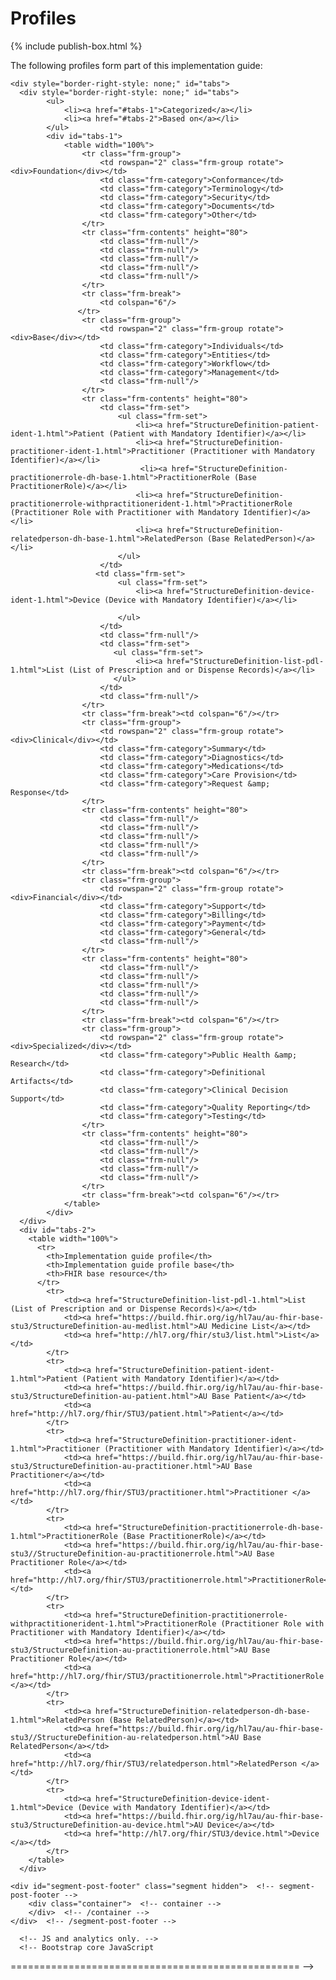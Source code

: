 <html>
  <div id="segment-content" class="segment"> 
  <div class="container">
  <div class="row">
  <div class="inner-wrapper">

<div class="col-12">

<h1>Profiles</h1>
{% include publish-box.html %}
<p>The following profiles form part of this implementation guide:</p>

    <div style="border-right-style: none;" id="tabs">
      <div style="border-right-style: none;" id="tabs">
            <ul>
                <li><a href="#tabs-1">Categorized</a></li>
                <li><a href="#tabs-2">Based on</a></li>
            </ul>
            <div id="tabs-1">
                <table width="100%">
                    <tr class="frm-group">
                        <td rowspan="2" class="frm-group rotate"><div>Foundation</div></td>
                        <td class="frm-category">Conformance</td>
                        <td class="frm-category">Terminology</td>
                        <td class="frm-category">Security</td>
                        <td class="frm-category">Documents</td>
                        <td class="frm-category">Other</td>
                    </tr> 
                    <tr class="frm-contents" height="80">
                        <td class="frm-null"/>
                        <td class="frm-null"/>
                        <td class="frm-null"/>
                        <td class="frm-null"/>
                        <td class="frm-null"/>
                    </tr>
                    <tr class="frm-break">
                        <td colspan="6"/>
                   </tr>
                    <tr class="frm-group">
                        <td rowspan="2" class="frm-group rotate"><div>Base</div></td>
                        <td class="frm-category">Individuals</td>
                        <td class="frm-category">Entities</td>
                        <td class="frm-category">Workflow</td>
                        <td class="frm-category">Management</td>
                        <td class="frm-null"/>
                    </tr> 
                    <tr class="frm-contents" height="80">
                        <td class="frm-set">
                            <ul class="frm-set">
                                <li><a href="StructureDefinition-patient-ident-1.html">Patient (Patient with Mandatory Identifier)</a></li>
                                <li><a href="StructureDefinition-practitioner-ident-1.html">Practitioner (Practitioner with Mandatory Identifier)</a></li>
                                 <li><a href="StructureDefinition-practitionerrole-dh-base-1.html">PractitionerRole (Base PractitionerRole)</a></li>
                                <li><a href="StructureDefinition-practitionerrole-withpractitionerident-1.html">PractitionerRole (Practitioner Role with Practitioner with Mandatory Identifier)</a></li>
                                <li><a href="StructureDefinition-relatedperson-dh-base-1.html">RelatedPerson (Base RelatedPerson)</a></li>
                            </ul>
                        </td>
                       <td class="frm-set">
                            <ul class="frm-set">
                                <li><a href="StructureDefinition-device-ident-1.html">Device (Device with Mandatory Identifier)</a></li>

                            </ul>
                        </td>
                        <td class="frm-null"/>
                        <td class="frm-set">
                           <ul class="frm-set">
                                <li><a href="StructureDefinition-list-pdl-1.html">List (List of Prescription and or Dispense Records)</a></li>
                           </ul>
                        </td>
                        <td class="frm-null"/>
                    </tr> 
                    <tr class="frm-break"><td colspan="6"/></tr>
                    <tr class="frm-group">
                        <td rowspan="2" class="frm-group rotate"><div>Clinical</div></td>
                        <td class="frm-category">Summary</td>
                        <td class="frm-category">Diagnostics</td>
                        <td class="frm-category">Medications</td>
                        <td class="frm-category">Care Provision</td>
                        <td class="frm-category">Request &amp; Response</td>
                    </tr> 
                    <tr class="frm-contents" height="80">
                        <td class="frm-null"/>
                        <td class="frm-null"/>
                        <td class="frm-null"/>
                        <td class="frm-null"/>
                        <td class="frm-null"/>
                    </tr> 
                    <tr class="frm-break"><td colspan="6"/></tr>
                    <tr class="frm-group">
                        <td rowspan="2" class="frm-group rotate"><div>Financial</div></td>
                        <td class="frm-category">Support</td>
                        <td class="frm-category">Billing</td>
                        <td class="frm-category">Payment</td>
                        <td class="frm-category">General</td>
                        <td class="frm-null"/>
                    </tr> 
                    <tr class="frm-contents" height="80">
                        <td class="frm-null"/>
                        <td class="frm-null"/>
                        <td class="frm-null"/>
                        <td class="frm-null"/>
                        <td class="frm-null"/>
                    </tr> 
                    <tr class="frm-break"><td colspan="6"/></tr>
                    <tr class="frm-group">
                        <td rowspan="2" class="frm-group rotate"><div>Specialized</div></td>
                        <td class="frm-category">Public Health &amp; Research</td>
                        <td class="frm-category">Definitional Artifacts</td>
                        <td class="frm-category">Clinical Decision Support</td>
                        <td class="frm-category">Quality Reporting</td>
                        <td class="frm-category">Testing</td>
                    </tr> 
                    <tr class="frm-contents" height="80">
                        <td class="frm-null"/>
                        <td class="frm-null"/>
                        <td class="frm-null"/>
                        <td class="frm-null"/>
                        <td class="frm-null"/>
                    </tr> 
                    <tr class="frm-break"><td colspan="6"/></tr>
                </table>
            </div>
      </div>
      <div id="tabs-2">
        <table width="100%">
          <tr>
            <th>Implementation guide profile</th>
            <th>Implementation guide profile base</th>
            <th>FHIR base resource</th>
          </tr>
            <tr>
                <td><a href="StructureDefinition-list-pdl-1.html">List (List of Prescription and or Dispense Records)</a></td>
                <td><a href="https://build.fhir.org/ig/hl7au/au-fhir-base-stu3/StructureDefinition-au-medlist.html">AU Medicine List</a></td>
                <td><a href="http://hl7.org/fhir/stu3/list.html">List</a></td>
            </tr>
            <tr>
                <td><a href="StructureDefinition-patient-ident-1.html">Patient (Patient with Mandatory Identifier)</a></td>
                <td><a href="https://build.fhir.org/ig/hl7au/au-fhir-base-stu3/StructureDefinition-au-patient.html">AU Base Patient</a></td>
                <td><a href="http://hl7.org/fhir/STU3/patient.html">Patient</a></td>
            </tr>
            <tr>
                <td><a href="StructureDefinition-practitioner-ident-1.html">Practitioner (Practitioner with Mandatory Identifier)</a></td>
                <td><a href="https://build.fhir.org/ig/hl7au/au-fhir-base-stu3/StructureDefinition-au-practitioner.html">AU Base Practitioner</a></td>
                <td><a href="http://hl7.org/fhir/STU3/practitioner.html">Practitioner </a></td>
            </tr>  
            <tr>
                <td><a href="StructureDefinition-practitionerrole-dh-base-1.html">PractitionerRole (Base PractitionerRole)</a></td>
                <td><a href="https://build.fhir.org/ig/hl7au/au-fhir-base-stu3//StructureDefinition-au-practitionerrole.html">AU Base Practitioner Role</a></td>
                <td><a href="http://hl7.org/fhir/STU3/practitionerrole.html">PractitionerRole</a></td>
            </tr>       
            <tr>
                <td><a href="StructureDefinition-practitionerrole-withpractitionerident-1.html">PractitionerRole (Practitioner Role with Practitioner with Mandatory Identifier)</a></td>
                <td><a href="https://build.fhir.org/ig/hl7au/au-fhir-base-stu3/StructureDefinition-au-practitionerrole.html">AU Base Practitioner Role</a></td>
                <td><a href="http://hl7.org/fhir/STU3/practitionerrole.html">PractitionerRole </a></td>
            </tr>   
            <tr>
                <td><a href="StructureDefinition-relatedperson-dh-base-1.html">RelatedPerson (Base RelatedPerson)</a></td>
                <td><a href="https://build.fhir.org/ig/hl7au/au-fhir-base-stu3//StructureDefinition-au-relatedperson.html">AU Base RelatedPerson</a></td>
                <td><a href="http://hl7.org/fhir/STU3/relatedperson.html">RelatedPerson </a></td>
            </tr>     
            <tr>
                <td><a href="StructureDefinition-device-ident-1.html">Device (Device with Mandatory Identifier)</a></td>
                <td><a href="https://build.fhir.org/ig/hl7au/au-fhir-base-stu3/StructureDefinition-au-device.html">AU Device</a></td>
                <td><a href="http://hl7.org/fhir/STU3/device.html">Device </a></td>
            </tr>                                           
        </table>
      </div>
  </div>  <!-- /inner-wrapper -->
  </div>  <!-- /row -->
  </div>  <!-- /container -->
  </div>  <!-- /segment-content -->

	<div id="segment-post-footer" class="segment hidden">  <!-- segment-post-footer -->
		<div class="container">  <!-- container -->
		</div>  <!-- /container -->
	</div>  <!-- /segment-post-footer -->
    
      <!-- JS and analytics only. -->
      <!-- Bootstrap core JavaScript
================================================== -->
  <!-- Placed at the end of the document so the pages load faster -->
<script src="./assets/js/jquery.js"> </script>     <!-- note keep space here, otherwise it will be transformed to empty tag -> fails -->
<script src="./dist/js/bootstrap.min.js"> </script>
<script src="./assets/js/respond.min.js"> </script>

<script src="./assets/js/fhir.js"> </script>

  <!-- Analytics Below
================================================== -->


<script src="external/jquery/jquery.js"> </script>
<script src="jquery-ui.min.js"> </script>
<script>
try {
  var currentTabIndex = sessionStorage.getItem('fhir-resourcelist-tab-index');
}
catch(exception){
}

if (!currentTabIndex)
  currentTabIndex = '0';

$( '#tabs' ).tabs({
         active: currentTabIndex,
         activate: function( event, ui ) {
             var active = $('.selector').tabs('option', 'active');
             currentTabIndex = ui.newTab.index();
             document.activeElement.blur();
             try {
               sessionStorage.setItem('fhir-resourcelist-tab-index', currentTabIndex);
             }
             catch(exception){
             }
         }
     });
</script>
</div>
</div>
</html>